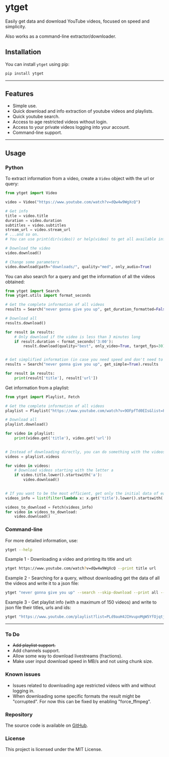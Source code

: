 # ytget

Easily get data and download YouTube videos, focused on speed and simplicity.

Also works as a command-line extractor/downloader.

## Installation

You can install `ytget` using pip:

```bash
pip install ytget
```
---
## Features

- Simple use.
- Quick download and info extraction of youtube videos and playlists.
- Quick youtube search.
- Access to age restricted videos without login.
- Access to your private videos logging into your account.
- Command-line support.
---
## Usage

### Python

To extract information from a video, create a `Video` object with the url or query:
```python
from ytget import Video

video = Video("https://www.youtube.com/watch?v=dQw4w9WgXcQ")

# Get info
title = video.title
duration = video.duration
subtitles = video.subtitles
stream_url = video.stream_url
# ...and so on. 
# You can use print(dir(video)) or help(video) to get all available info and parameters.

# Download the video
video.download()

# Change some parameters
video.download(path="downloads/", quality="med", only_audio=True)
```

You can also search for a query and get the information of all the videos obtained:
```python
from ytget import Search
from ytget.utils import format_seconds

# Get the complete information of all videos
results = Search("never gonna give you up", get_duration_formatted=False).results

# Download all
results.download()

for result in results:
    # Only download if the video is less than 3 minutes long
    if result.duration < format_seconds('3:00'):
        result.download(quality="best", only_video=True, target_fps=30)


# Get simplified information (in case you need speed and don't need to download)
results = Search("never gonna give you up", get_simple=True).results

for result in results:
    print(result['title'], result['url'])
```

Get information from a playlist:
```python
from ytget import Playlist, Fetch

# Get the complete information of all videos
playlist = Playlist("https://www.youtube.com/watch?v=9OFpfTd0EIs&list=PLd9auH4JIHvupoMgW5YfOjqtj6Lih0MKw")

# Download all
playlist.download()

for video in playlist:
    print(video.get('title'), video.get('url'))

    
# Instead of downloading directly, you can do something with the videos before
videos = playlist.videos

for video in videos:
    # Download videos starting with the letter a
    if video.title.lower().startswith('a'):
        video.download()

        
# If you want to be the most efficient, get only the initial data of each video
videos_info = list(filter(lambda x: x.get('title').lower().startswith('b'), playlist.videos_info))

videos_to_download = Fetch(videos_info)
for video in videos_to_download:
    video.download()
```

### Command-line
For more detailed information, use:
```bash
ytget --help
```

Example 1 - Downloading a video and printing its title and url:
```bash
ytget https://www.youtube.com/watch?v=dQw4w9WgXcQ --print title url
```

Example 2 - Searching for a query, without downloading get the data of all the videos and write it to a json file:
```bash
ytget "never gonna give you up" --search --skip-download --print all --write-to-json
```

Example 3 - Get playlist info (with a maximum of 150 videos) and write to json file their titles, urls and ids:
```bash
ytget "https://www.youtube.com/playlist?list=PLd9auH4JIHvupoMgW5YfOjqtj6Lih0MKw" --max-length 150 --print title url video_id --skip-download --write-to-json
```
---
### To Do
- ~~Add playlist support.~~
- Add channels support.
- Allow some way to download livestreams (fractions).
- Make user input download speed in MB/s and not using chunk size.

### Known issues
- Issues related to downloading age restricted videos with and without logging in.
- When downloading some specific formats the result might be "corrupted". For now this can be fixed by enabling "force_ffmpeg".

### Repository

The source code is available on [GitHub](https://github.com/Coskon/ytget).

### License

This project is licensed under the MIT License.